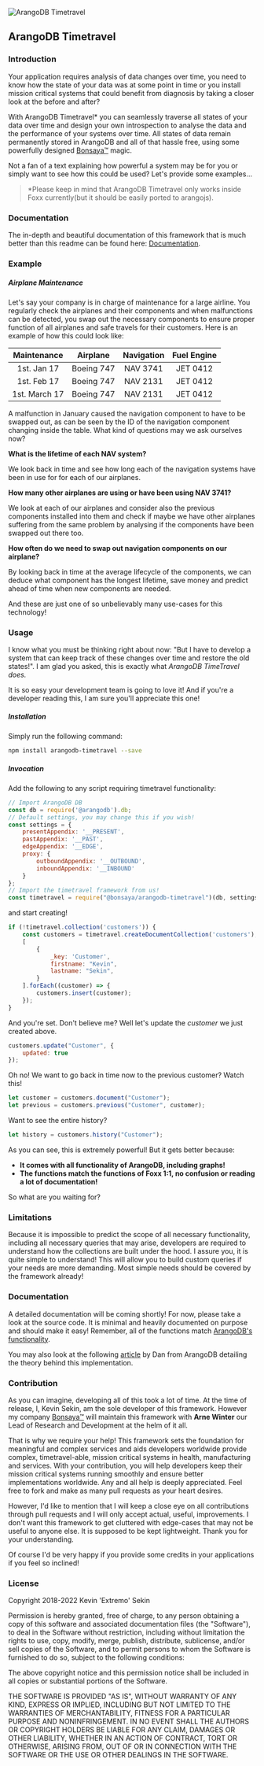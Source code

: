 ![ArangoDB Timetravel](https://raw.githubusercontent.com/Bonsaya/arangodb-timetravel/master/img.png)

## ArangoDB Timetravel

### Introduction

Your application requires analysis of data changes over time, you need to know how the state of your data was at some point in time or you install mission critical systems that could benefit from diagnosis by taking a closer look at the before and after?

With ArangoDB Timetravel* you can seamlessly traverse all states of your data over time and design your own introspection to analyse the data and the performance of your systems over time. All states of data remain permanently stored in ArangoDB and all of that hassle free, using some powerfully designed <a href="https://bonsaya.com" target="_blank">Bonsaya&#8482;</a> magic.

Not a fan of a text explaining how powerful a system may be for you or simply want to see how this could be used? Let's provide some examples...

> *Please keep in mind that ArangoDB Timetravel only works inside Foxx currently(but it should be easily ported to arangojs).

### Documentation

The in-depth and beautiful documentation of this framework that is much better than this readme can be found here: <a href="https://developers.bonsaya.com" target="_blank">Documentation</a>.

### Example

##### Airplane Maintenance

Let's say your company is in charge of maintenance for a large airline. You regularly check the airplanes and their components and when malfunctions can be detected, you swap out the necessary components to ensure proper function of all airplanes and safe travels for their customers. Here is an example of how this could look like:

| Maintenance | Airplane | Navigation | Fuel Engine |
| :-----------: | :--------: | :------: | :------: |
| 1st. Jan 17   | Boeing 747 | NAV 3741 | JET 0412 | 
| 1st. Feb 17   | Boeing 747 | NAV 2131 | JET 0412 | 
| 1st. March 17 | Boeing 747 | NAV 2131 | JET 0412 | 

A malfunction in January caused the navigation component to have to be swapped out, as can be seen by the ID of the navigation component changing inside the table. What kind of questions may we ask ourselves now?

**What is the lifetime of each NAV system?**

We look back in time and see how long each of the navigation systems have been in use for for each of our airplanes.

**How many other airplanes are using or have been using NAV 3741?**

We look at each of our airplanes and consider also the previous components installed into them and check if maybe we have other airplanes suffering from the same problem by analysing if the components have been swapped out there too.

**How often do we need to swap out navigation components on our airplane?**

By looking back in time at the average lifecycle of the components, we can deduce what component has the longest lifetime, save money and predict ahead of time when new components are needed.

And these are just one of so unbelievably many use-cases for this technology!

### Usage

I know what you must be thinking right about now: "But I have to develop a system that can keep track of these changes over time and restore the old states!". I am glad you asked, this is exactly what *ArangoDB TimeTravel does.*

It is so easy your development team is going to love it! And if you're a developer reading this, I am sure you'll appreciate this one!

##### Installation

Simply run the following command:

```bash
npm install arangodb-timetravel --save
```

##### Invocation

Add the following to any script requiring timetravel functionality:

```javascript
// Import ArangoDB DB
const db = require('@arangodb').db;
// Default settings, you may change this if you wish!
const settings = {
	presentAppendix: '__PRESENT',
	pastAppendix: '__PAST',
	edgeAppendix: '__EDGE',
	proxy: {
		outboundAppendix: '__OUTBOUND',
		inboundAppendix: '__INBOUND'
	}
};
// Import the timetravel framework from us!
const timetravel = require("@bonsaya/arangodb-timetravel")(db, settings);
```

and start creating!

```javascript
if (!timetravel.collection('customers')) {
	const customers = timetravel.createDocumentCollection('customers');
	[
		{
			_key: 'Customer',
			firstname: "Kevin",
			lastname: "Sekin",
		}
	].forEach((customer) => {
		customers.insert(customer);
	});
}
```

And you're set. Don't believe me? Well let's update the *customer* we just created above.

```javascript
customers.update("Customer", {
	updated: true	
});
```

Oh no! We want to go back in time now to the previous customer? Watch this!

```javascript
let customer = customers.document("Customer");
let previous = customers.previous("Customer", customer);
```

Want to see the entire history?
```javascript
let history = customers.history("Customer");
```

As you can see, this is extremely powerful! But it gets better because:
* **It comes with all functionality of ArangoDB, including graphs!**
* **The functions match the functions of Foxx 1:1, no confusion or reading a lot of documentation!**

So what are you waiting for?

### Limitations

Because it is impossible to predict the scope of all necessary functionality, including all necessary queries that may arise, developers are required to understand how the collections are built under the hood. I assure you, it is quite simple to understand! This will allow you to build custom queries if your needs are more demanding. Most simple needs should be covered by the framework already!

### Documentation

A detailed documentation will be coming shortly! For now, please take a look at the source code. It is minimal and heavily documented on purpose and should make it easy! Remember, all of the functions match <a href="https://docs.arangodb.com/devel/Manual/DataModeling/Documents/DocumentMethods.html">ArangoDB's functionality</a>.

You may also look at the following <a href="https://www.arangodb.com/2018/07/time-traveling-with-graph-databases/">article</a> by Dan from ArangoDB detailing the theory behind this implementation.

### Contribution

As you can imagine, developing all of this took a lot of time. At the time of release, I, Kevin Sekin, am the sole developer of this framework. However my company <a href="https://bonsaya.com" target="_blank">Bonsaya&#8482;</a> will maintain this framework with **Arne Winter** our Lead of Research and Development at the helm of it all.

That is why we require your help! This framework sets the foundation for meaningful and complex services and aids developers worldwide provide complex, timetravel-able, mission critical systems in health, manufacturing and services. With your contribution, you will help developers keep their mission critical systems running smoothly and ensure better implementations worldwide. Any and all help is deeply appreciated. Feel free to fork and make as many pull requests as your heart desires.

However, I'd like to mention that I will keep a close eye on all contributions through pull requests and I will only accept actual, useful, improvements. I don't want this framework to get cluttered with edge-cases that may not be useful to anyone else. It is supposed to be kept lightweight. Thank you for your understanding.

Of course I'd be very happy if you provide some credits in your applications if you feel so inclined!

### License

Copyright 2018-2022 Kevin 'Extremo' Sekin

Permission is hereby granted, free of charge, to any person obtaining a copy of this software and associated documentation files (the "Software"), to deal in the Software without restriction, including without limitation the rights to use, copy, modify, merge, publish, distribute, sublicense, and/or sell copies of the Software, and to permit persons to whom the Software is furnished to do so, subject to the following conditions:

The above copyright notice and this permission notice shall be included in all copies or substantial portions of the Software.

THE SOFTWARE IS PROVIDED "AS IS", WITHOUT WARRANTY OF ANY KIND, EXPRESS OR IMPLIED, INCLUDING BUT NOT LIMITED TO THE WARRANTIES OF MERCHANTABILITY, FITNESS FOR A PARTICULAR PURPOSE AND NONINFRINGEMENT. IN NO EVENT SHALL THE AUTHORS OR COPYRIGHT HOLDERS BE LIABLE FOR ANY CLAIM, DAMAGES OR OTHER LIABILITY, WHETHER IN AN ACTION OF CONTRACT, TORT OR OTHERWISE, ARISING FROM, OUT OF OR IN CONNECTION WITH THE SOFTWARE OR THE USE OR OTHER DEALINGS IN THE SOFTWARE.

